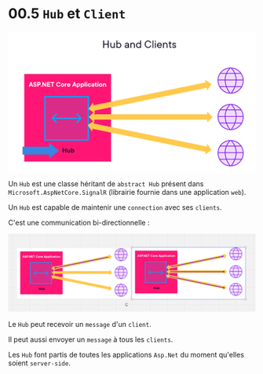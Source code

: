# 00.5 `Hub` et `Client`

<img src="assets/hub-and-client-signalr-schema.png" alt="hub-and-client-signalr-schema" />

Un `Hub` est une classe héritant de `abstract Hub` présent dans `Microsoft.AspNetCore.SignalR` (librairie fournie dans une application `web`).

Un `Hub` est capable de maintenir une `connection` avec ses `clients`.

C'est une communication bi-directionnelle :

<img src="assets/hub-two-way-direction-messages.png" alt="hub-two-way-direction-messages" />

Le `Hub` peut recevoir un `message` d'un `client`.

Il peut aussi envoyer un `message` à tous les `clients`.

Les `Hub` font partis de toutes les applications `Asp.Net` du moment qu'elles soient `server-side`.

